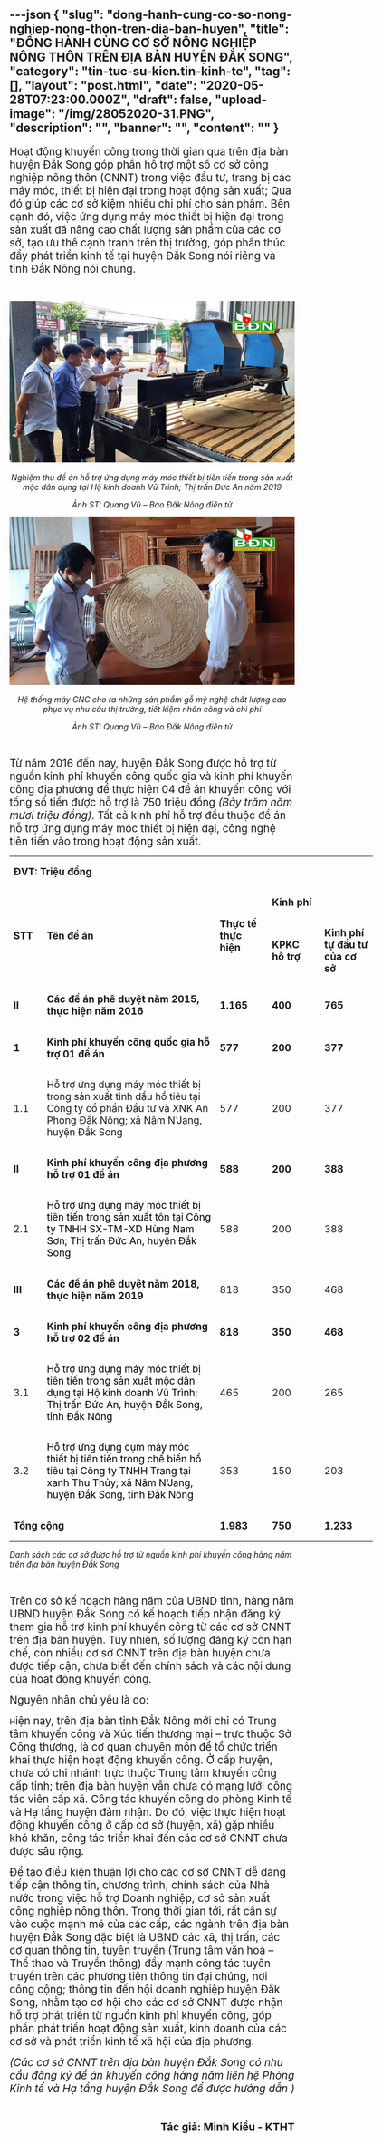 ---json
{
    "slug": "dong-hanh-cung-co-so-nong-nghiep-nong-thon-tren-dia-ban-huyen",
    "title": "ĐỒNG HÀNH CÙNG CƠ SỞ NÔNG NGHIỆP NÔNG THÔN  TRÊN ĐỊA BÀN HUYỆN ĐẮK SONG",
    "category": "tin-tuc-su-kien.tin-kinh-te",
    "tag": [],
    "layout": "post.html",
    "date": "2020-05-28T07:23:00.000Z",
    "draft": false,
    "upload-image": "/img/28052020-31.PNG",
    "description": "",
    "banner": "",
    "__content__": ""
}
---
<p style="margin-left:0in; margin-right:0in"><span style="font-size:14.0pt">Hoạt động khuyến c&ocirc;ng trong thời gian qua tr&ecirc;n địa b&agrave;n huyện Đắk Song g&oacute;p phần hỗ trợ một số cơ sở c&ocirc;ng nghiệp n&ocirc;ng th&ocirc;n (CNNT) trong việc đầu tư, trang bị c&aacute;c m&aacute;y m&oacute;c, thiết bị hiện đại trong hoạt động sản xuất; Qua đ&oacute; gi&uacute;p c&aacute;c cơ sở kiệm nhiều chi ph&iacute; cho sản phẩm. B&ecirc;n cạnh đ&oacute;, việc ứng dụng m&aacute;y m&oacute;c thiết bị hiện đại trong sản xuất đ&atilde; n&acirc;ng cao chất lượng sản phẩm của c&aacute;c cơ sở, tạo ưu thế cạnh tranh tr&ecirc;n thị trường, g&oacute;p phần th&uacute;c đẩy ph&aacute;t triển kinh tế tại huyện Đắk Song n&oacute;i ri&ecirc;ng v&agrave; tỉnh Đắk N&ocirc;ng n&oacute;i chung.</span></p>

<p style="margin-left:0in; margin-right:0in">&nbsp;</p>

<p style="margin-left:0in; margin-right:0in; text-align:center"><img alt="" src="/img/28052020-30.PNG" /></p>

<p style="text-align:center"><em><span style="font-size:10.5pt">Nghiệm thu đề &aacute;n hỗ trợ ứng dụng m&aacute;y m&oacute;c thiết bị ti&ecirc;n tiến trong sản xuất mộc d&acirc;n dụng tại Hộ kinh doanh Vũ Tr&igrave;nh; Thị trấn Đức An năm 2019</span></em></p>

<p style="text-align:center"><em><span style="font-size:10.5pt">Ảnh ST: Quang Vũ &ndash; B&aacute;o Đăk N&ocirc;ng điện tử</span></em></p>

<p style="margin-left:0in; margin-right:0in; text-align:center"><img alt="" src="/img/28052020-31.PNG" /></p>

<p style="text-align:center"><em><span style="font-size:10.5pt">Hệ thống m&aacute;y CNC cho ra những sản phẩm gỗ mỹ nghệ chất lượng cao phục vụ nhu cầu thị trường, tiết kiệm nh&acirc;n c&ocirc;ng v&agrave; chi ph&iacute;</span></em></p>

<p style="text-align:center"><em><span style="font-size:10.5pt">Ảnh ST: Quang Vũ &ndash; B&aacute;o Đăk N&ocirc;ng điện tử</span></em></p>

<p style="text-align:center">&nbsp;</p>

<p><span style="font-size:14.0pt">Từ năm 2016 đến nay, huyện Đắk Song được hỗ trợ từ nguồn kinh ph&iacute; khuyến c&ocirc;ng quốc gia v&agrave; kinh ph&iacute; khuyến c&ocirc;ng địa phương để thực hiện 04 đề &aacute;n khuyến c&ocirc;ng với tổng số tiền được hỗ trợ l&agrave; 750 triệu đồng <em>(Bảy trăm năm mươi triệu đồng)</em>. Tất cả kinh ph&iacute; hỗ trợ đều thuộc đề &aacute;n hỗ trợ ứng dụng m&aacute;y m&oacute;c thiết bị hiện đại, c&ocirc;ng nghệ ti&ecirc;n tiến v&agrave;o trong hoạt động sản xuất.</span></p>

<table cellspacing="0" class="Table" style="border-collapse:collapse; border:undefined; width:481.8pt">
	<tbody>
		<tr>
			<td colspan="5" style="width:481.8pt">
			<p><strong><span style="font-size:13.0pt">ĐVT: Triệu đồng</span></strong></p>
			</td>
		</tr>
		<tr>
			<td rowspan="2" style="width:35.4pt">
			<p><strong><span style="font-size:13.0pt">STT</span></strong></p>
			</td>
			<td rowspan="2" style="width:255.3pt">
			<p><strong><span style="font-size:13.0pt">T&ecirc;n đề &aacute;n</span></strong></p>
			</td>
			<td rowspan="2" style="width:63.55pt">
			<p><strong><span style="font-size:13.0pt">Thực tế</span></strong><br />
			<strong><span style="font-size:13.0pt"><strong>thực hiện</strong></span></strong></p>
			</td>
			<td colspan="2" style="width:127.55pt">
			<p><strong><span style="font-size:13.0pt">Kinh ph&iacute;</span></strong></p>
			</td>
		</tr>
		<tr>
			<td style="width:63.75pt">
			<p><strong><span style="font-size:13.0pt">KPKC</span></strong><br />
			<strong><span style="font-size:13.0pt"><strong>hỗ trợ</strong></span></strong></p>
			</td>
			<td style="width:63.8pt">
			<p><strong><span style="font-size:13.0pt">Kinh ph&iacute; tự đầu tư của cơ sở</span></strong></p>
			</td>
		</tr>
		<tr>
			<td style="width:35.4pt">
			<p><strong><span style="font-size:13.0pt">II</span></strong></p>
			</td>
			<td style="width:255.3pt">
			<p><strong><span style="font-size:13.0pt">C&aacute;c đề &aacute;n ph&ecirc; duyệt năm 2015, thực hiện năm 2016</span></strong></p>
			</td>
			<td style="width:63.55pt">
			<p><strong><span style="font-size:13.0pt">1.165</span></strong></p>
			</td>
			<td style="width:63.75pt">
			<p><strong><span style="font-size:13.0pt">400</span></strong></p>
			</td>
			<td style="width:63.8pt">
			<p><strong><span style="font-size:13.0pt">765</span></strong></p>
			</td>
		</tr>
		<tr>
			<td style="width:35.4pt">
			<p><strong><span style="font-size:13.0pt">1</span></strong></p>
			</td>
			<td style="width:255.3pt">
			<p><strong><span style="font-size:13.0pt">Kinh ph&iacute; khuyến c&ocirc;ng quốc gia hỗ trợ 01 đề &aacute;n</span></strong></p>
			</td>
			<td style="width:63.55pt">
			<p><strong><span style="font-size:13.0pt">577</span></strong></p>
			</td>
			<td style="width:63.75pt">
			<p><strong><span style="font-size:13.0pt">200</span></strong></p>
			</td>
			<td style="width:63.8pt">
			<p><strong><span style="font-size:13.0pt">377</span></strong></p>
			</td>
		</tr>
		<tr>
			<td style="width:35.4pt">
			<p><span style="font-size:13.0pt">1.1</span></p>
			</td>
			<td style="width:255.3pt">
			<p><span style="font-size:13.0pt">Hỗ trợ ứng dụng m&aacute;y m&oacute;c thiết bị trong sản xuất tinh dầu hồ ti&ecirc;u tại C&ocirc;ng ty cổ phần Đầu tư v&agrave; XNK An Phong Đắk N&ocirc;ng; x&atilde; N&acirc;m N&#39;Jang, huyện Đắk Song</span></p>
			</td>
			<td style="width:63.55pt">
			<p><span style="font-size:13.0pt">577</span></p>
			</td>
			<td style="width:63.75pt">
			<p><span style="font-size:13.0pt">200</span></p>
			</td>
			<td style="width:63.8pt">
			<p><span style="font-size:13.0pt">377</span></p>
			</td>
		</tr>
		<tr>
			<td style="width:35.4pt">
			<p><strong><span style="font-size:13.0pt">II</span></strong></p>
			</td>
			<td style="width:255.3pt">
			<p><strong><span style="font-size:13.0pt">Kinh ph&iacute; khuyến c&ocirc;ng địa phương hỗ trợ 01 đề &aacute;n</span></strong></p>
			</td>
			<td style="width:63.55pt">
			<p><strong><span style="font-size:13.0pt">588</span></strong></p>
			</td>
			<td style="width:63.75pt">
			<p><strong><span style="font-size:13.0pt">200</span></strong></p>
			</td>
			<td style="width:63.8pt">
			<p><strong><span style="font-size:13.0pt">388</span></strong></p>
			</td>
		</tr>
		<tr>
			<td style="width:35.4pt">
			<p><span style="font-size:13.0pt">2.1</span></p>
			</td>
			<td style="width:255.3pt">
			<p><span style="font-size:13.0pt"><span style="color:black">Hỗ trợ ứng dụng m&aacute;y m&oacute;c thiết bị ti&ecirc;n tiến trong sản xuất t&ocirc;n tại C&ocirc;ng ty TNHH SX-TM-XD H&ugrave;ng Nam Sơn; Thị trấn Đức An, huyện Đắk Song</span></span></p>
			</td>
			<td style="width:63.55pt">
			<p><span style="font-size:13.0pt">588</span></p>
			</td>
			<td style="width:63.75pt">
			<p><span style="font-size:13.0pt">200</span></p>
			</td>
			<td style="width:63.8pt">
			<p><span style="font-size:13.0pt">388</span></p>
			</td>
		</tr>
		<tr>
			<td style="width:35.4pt">
			<p><strong><span style="font-size:13.0pt">III</span></strong></p>
			</td>
			<td style="width:255.3pt">
			<p><strong><span style="font-size:13.0pt">C&aacute;c đề &aacute;n ph&ecirc; duyệt năm 2018, thực hiện năm 2019</span></strong></p>
			</td>
			<td style="width:63.55pt">
			<p><span style="font-size:13.0pt">818</span></p>
			</td>
			<td style="width:63.75pt">
			<p><span style="font-size:13.0pt">350</span></p>
			</td>
			<td style="width:63.8pt">
			<p><span style="font-size:13.0pt">468</span></p>
			</td>
		</tr>
		<tr>
			<td style="width:35.4pt">
			<p><strong><span style="font-size:13.0pt">3</span></strong></p>
			</td>
			<td style="width:255.3pt">
			<p><strong><span style="font-size:13.0pt">Kinh ph&iacute; khuyến c&ocirc;ng địa phương hỗ trợ 02 đề &aacute;n</span></strong></p>
			</td>
			<td style="width:63.55pt">
			<p><strong><span style="font-size:13.0pt">818</span></strong></p>
			</td>
			<td style="width:63.75pt">
			<p><strong><span style="font-size:13.0pt">350</span></strong></p>
			</td>
			<td style="width:63.8pt">
			<p><strong><span style="font-size:13.0pt">468</span></strong></p>
			</td>
		</tr>
		<tr>
			<td style="width:35.4pt">
			<p><span style="font-size:13.0pt">3.1</span></p>
			</td>
			<td style="width:255.3pt">
			<p><span style="font-size:13.0pt"><span style="color:black">Hỗ trợ ứng dụng m&aacute;y m&oacute;c thiết bị ti&ecirc;n tiến trong sản xuất mộc d&acirc;n dụng tại Hộ kinh doanh Vũ Tr&igrave;nh; Thị trấn Đức An, huyện Đắk Song, tỉnh Đắk N&ocirc;ng</span></span></p>
			</td>
			<td style="width:63.55pt">
			<p><span style="font-size:13.0pt">465</span></p>
			</td>
			<td style="width:63.75pt">
			<p><span style="font-size:13.0pt">200</span></p>
			</td>
			<td style="width:63.8pt">
			<p><span style="font-size:13.0pt">265</span></p>
			</td>
		</tr>
		<tr>
			<td style="width:35.4pt">
			<p><span style="font-size:13.0pt">3.2</span></p>
			</td>
			<td style="width:255.3pt">
			<p><span style="font-size:13.0pt"><span style="color:black">Hỗ trợ ứng dụng cụm m&aacute;y m&oacute;c thiết bị ti&ecirc;n tiến trong chế biến hồ ti&ecirc;u tại C&ocirc;ng ty TNHH Trang tại xanh Thu Thủy; x&atilde; N&acirc;m N&#39;Jang, huyện Đắk Song, tỉnh Đắk N&ocirc;ng</span></span></p>
			</td>
			<td style="width:63.55pt">
			<p><span style="font-size:13.0pt">353</span></p>
			</td>
			<td style="width:63.75pt">
			<p><span style="font-size:13.0pt">150</span></p>
			</td>
			<td style="width:63.8pt">
			<p><span style="font-size:13.0pt">203</span></p>
			</td>
		</tr>
		<tr>
			<td colspan="2" style="width:290.7pt">
			<p><strong><span style="font-size:13.0pt">Tổng cộng</span></strong></p>
			</td>
			<td style="width:63.55pt">
			<p><strong><span style="font-size:13.0pt">1.983</span></strong></p>
			</td>
			<td style="width:63.75pt">
			<p><strong><span style="font-size:13.0pt">750</span></strong></p>
			</td>
			<td style="width:63.8pt">
			<p><strong><span style="font-size:13.0pt">1.233</span></strong></p>
			</td>
		</tr>
	</tbody>
</table>

<p><em>Danh s&aacute;ch c&aacute;c cơ sở được hỗ trợ từ nguồn kinh ph&iacute; khuyến c&ocirc;ng h&agrave;ng năm tr&ecirc;n địa b&agrave;n huyện Đắk Song</em></p>

<p>&nbsp;</p>

<p><span style="font-size:14.0pt">Tr&ecirc;n cơ sở kế hoạch h&agrave;ng năm của UBND tỉnh, h&agrave;ng năm UBND huyện Đắk Song c&oacute; kế hoạch tiếp nhận đăng k&yacute; tham gia hỗ trợ kinh ph&iacute; khuyến c&ocirc;ng từ c&aacute;c cơ sở CNNT tr&ecirc;n địa b&agrave;n huyện. Tuy nhi&ecirc;n, số lượng đăng k&yacute; c&ograve;n hạn chế, c&ograve;n nhiều cơ sở CNNT tr&ecirc;n địa b&agrave;n huyện chưa được tiếp cận, chưa biết đến ch&iacute;nh s&aacute;ch v&agrave; c&aacute;c nội dung của hoạt động khuyến c&ocirc;ng. </span></p>

<p><span style="font-size:14.0pt">Nguy&ecirc;n nh&acirc;n chủ yếu l&agrave; do:</span></p>

<p>H<span style="font-size:14.0pt">iện nay, tr&ecirc;n địa b&agrave;n tỉnh Đắk N&ocirc;ng mới chỉ c&oacute; Trung t&acirc;m khuyến c&ocirc;ng v&agrave; X&uacute;c tiến thương mại &ndash; trực thuộc Sở C&ocirc;ng thương, l&agrave; cơ quan chuy&ecirc;n m&ocirc;n để tổ chức triển khai thực hiện hoạt động khuyến c&ocirc;ng. Ở cấp huyện, chưa c&oacute; chi nh&aacute;nh trực thuộc Trung t&acirc;m khuyến c&ocirc;ng cấp tỉnh; tr&ecirc;n địa b&agrave;n huyện vẫn chưa c&oacute; mạng lưới c&ocirc;ng t&aacute;c vi&ecirc;n cấp x&atilde;. C&ocirc;ng t&aacute;c khuyến c&ocirc;ng do ph&ograve;ng Kinh tế v&agrave; Hạ tầng huyện đảm nhận. Do đ&oacute;, việc thực hiện hoạt động khuyến c&ocirc;ng ở cấp cơ sở (huyện, x&atilde;) gặp nhiều kh&oacute; khăn, c&ocirc;ng t&aacute;c triển khai đến c&aacute;c cơ sở CNNT chưa được s&acirc;u rộng.</span></p>

<p><span style="font-size:14.0pt">Để tạo điều kiện thuận lợi cho c&aacute;c cơ sở CNNT dễ d&agrave;ng tiếp cận th&ocirc;ng tin, chương tr&igrave;nh, ch&iacute;nh s&aacute;ch của Nh&agrave; nước trong việc hỗ trợ Doanh nghiệp, cơ sở sản xuất c&ocirc;ng nghiệp n&ocirc;ng th&ocirc;n. Trong thời gian tới, rất cần sự v&agrave;o cuộc mạnh mẽ của c&aacute;c cấp, c&aacute;c ng&agrave;nh tr&ecirc;n địa b&agrave;n huyện Đắk Song đặc biệt l&agrave; UBND c&aacute;c x&atilde;, thị trấn, c&aacute;c cơ quan th&ocirc;ng tin, tuy&ecirc;n truyền (Trung t&acirc;m văn ho&aacute; &ndash; Thể thao v&agrave; Truyền th&ocirc;ng) đẩy mạnh c&ocirc;ng t&aacute;c tuy&ecirc;n truyền tr&ecirc;n c&aacute;c phương tiện th&ocirc;ng tin đại ch&uacute;ng, nơi c&ocirc;ng cộng; th&ocirc;ng tin đến hội doanh nghiệp huyện Đắk Song, nhằm tạo cơ hội cho c&aacute;c cơ sở CNNT được nhận hỗ trợ ph&aacute;t triển từ nguồn kinh ph&iacute; khuyến c&ocirc;ng, g&oacute;p phần ph&aacute;t triển hoạt động sản xuất, kinh doanh của c&aacute;c cơ sở v&agrave; ph&aacute;t triển kinh tế x&atilde; hội của địa phương.</span></p>

<p><em><span style="font-size:14.0pt">(C&aacute;c cơ sở CNNT tr&ecirc;n địa b&agrave;n huyện Đắk Song c&oacute; nhu cầu đăng k&yacute; đề &aacute;n khuyến c&ocirc;ng h&agrave;ng năm li&ecirc;n hệ Ph&ograve;ng Kinh tế v&agrave; Hạ tầng huyện Đắk Song để được hướng dẫn )</span></em></p>

<p>&nbsp;</p>

<p style="text-align:right"><strong><span style="font-size:14.0pt">T&aacute;c giả: Minh Kiều - KTHT</span></strong></p>
